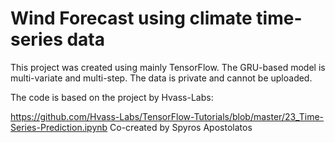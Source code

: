 # Wind Forecast using climate time-series data
This project was created using mainly TensorFlow.
The GRU-based model is multi-variate and multi-step.
The data is private and cannot be uploaded.

The code is based on the project by Hvass-Labs:

https://github.com/Hvass-Labs/TensorFlow-Tutorials/blob/master/23_Time-Series-Prediction.ipynb
Co-created by Spyros Apostolatos

